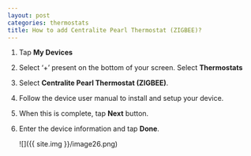 ```yaml
---
layout: post
categories: thermostats
title: How to add Centralite Pearl Thermostat (ZIGBEE)?
---
```


1. Tap **My Devices**

2. Select ‘+’ present on the bottom of your screen. Select **Thermostats**

3. Select **Centralite Pearl Thermostat (ZIGBEE)**.

4. Follow the device user manual to install and setup your device.

5. When this is complete, tap **Next** button.

6. Enter the device information and tap **Done**.

    ![]({{ site.img }}/image26.png)